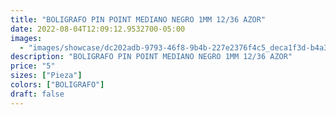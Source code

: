 ```yaml
---
title: "BOLIGRAFO PIN POINT MEDIANO NEGRO 1MM 12/36 AZOR"
date: 2022-08-04T12:09:12.9532700-05:00
images:
  - "images/showcase/dc202adb-9793-46f8-9b4b-227e2376f4c5_deca1f3d-b4a3-4ae6-b3f5-8b2acf69b66f.webp"
description: "BOLIGRAFO PIN POINT MEDIANO NEGRO 1MM 12/36 AZOR"
price: "5"
sizes: ["Pieza"]
colors: ["BOLIGRAFO"]
draft: false
---
```

